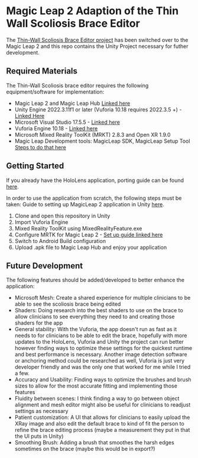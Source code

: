 # Magic Leap 2 Adaption of the Thin Wall Scoliosis Brace Editor
The [Thin-Wall Scoliosis Brace Editor project](https://github.com/HATlab-UVIC/Thin-WallScoliosisBraceEditor) has been switched over to the Magic Leap 2 and this repo contains the Unity Project necessary for futher development.  

## Required Materials

The Thin-Wall Scoliosis brace editor requires the following equipment/software for implementation: 
- Magic Leap 2 and Magic Leap Hub [Linked here](https://www.magicleap.care/hc/en-us/articles/5340945010573-Magic-Leap-Hub)
- Unity Engine 2022.3.11f1 or later (Vuforia 10.18 requires 2022.3.5 +) - [Linked Here](https://unity.com/releases/editor/whats-new/2022.3.11)
- Microsoft Visual Studio 17.5.5 - [Linked here](https://visualstudio.microsoft.com/downloads/)
- Vuforia Engine 10.18 - [Linked here](https://developer.vuforia.com/downloads/sdk)
- Microsoft Mixed Reality ToolKit (MRKT) 2.8.3 and Open XR 1.9.0
- Magic Leap Development tools: MagicLeap SDK, MagicLeap Setup Tool [Steps to do that here](https://developer-docs.magicleap.cloud/docs/guides/unity/getting-started/configure-unity-settings/)


## Getting Started 
If you already have the HoloLens application, porting guide can be found [here](https://developer-docs.magicleap.cloud/docs/guides/third-party/mrtk/hololens-porting/). 

In order to use the application from scratch, the following steps must be taken:
Guide to setting up MagicLeap 2 application in Unity [here](https://ml1-developer.magicleap.com/en-us/learn/guides/1-1a-unity-setup-manual-steps). 

1. Clone and open this repository in Unity
2. Import Vuforia Engine
3. Mixed Reality ToolKit using MixedRealityFeature.exe
4. Configure MRTK for Magic Leap 2 - [Set up guide linked here](https://ml1-developer.magicleap.com/en-us/learn/guides/unity-mrtk-project-setup)
5. Switch to Android Build configuration
6. Upload .apk file to Magic Leap Hub and enjoy your application
   
## Future Development

The following features should be added/developed to better enhance the application:
- Microsoft Mesh: Create a shared experience for multiple clinicians to be able to see the scoliosis brace being edited
- Shaders: Doing research into the best shaders to use on the brace to allow clinicians to see everything they need to and creating those shaders for the app
- General stability: With the Vuforia, the app doesn't run as fast as it needs to for clinicians to be able to edit the brace, hopefully with more updates to the HoloLens, Vuforia and Unity the project can run better however finding ways to optimize these settings for the quickest runtime and best performance is necessary. Another image detection software or anchoring method could be researched as well, Vuforia is just very developer friendly and was the only one that worked for me while I tried a few. 
- Accuracy and Usability: Finding ways to optimize the brushes and brush sizes to allow for the most accurate fitting and implementing those features
- Fluidity between scenes: I think finding a way to go between object alignment and mesh editor might also be useful for clinicians to readjust settings as necessary
- Patient customization: A UI that allows for clinicians to easily upload the XRay image and also edit the default brace to kind of fit the person to refine the brace editing process (maybe a measurement they put in that the UI puts in Unity)
- Smoothing Brush: Adding a brush that smoothes the harsh edges sometimes on the brace (maybe this would be in export?)
